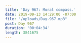 ```yaml
---
title: 'Day 967: Moral compass.'
date: 2019-09-13 14:29:00 -07:00
file: "/uploads/Day-967.mp3"
post: Day 967
duration: '00:04:34'
length: 3841675
---
```


